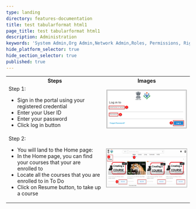 ```yaml
---
type: landing
directory: features-documentation
title: test tabularformat html1
page_title: test tabularformat html1
description: Administration
keywords: 'System Admin,Org Admin,Network Admin,Roles, Permissions, Rights'
hide_platform_selector: true
hide_section_selector: true
published: true
---
```

<p>

<table class="table-img">
  <tr>
    <th>Steps</th>
    <th>Images</th>
  </tr>
  <tr>
    <td>Step 1: 
    	<ul>
    		<li> Sign in the portal using your registered credential</li>
    		<li> Enter your User ID</li>
   			<li> Enter your password</li>
    		<li> Click log in button</li>
    	</ul>
    </td>
    <td> <img src="/pages/features-documentation/images/login1.png">       
    </td>
  </tr>
  <tr>
    <td>Step 2: 
    	<ul>
        	<li> You will land to the Home page: </li>
            <li> In the Home page, you can find your courses that your are enrolled to  </li>
            <li> Locate all the courses that you are enrolled to in To Do  </li>
            <li> Click on Resume button, to take up a course </li>
         </ul>
    </td>
    <td><img src="/pages/features-documentation/images/workspace2.png"> 
    </td>
  </tr>
</table>
</p>

